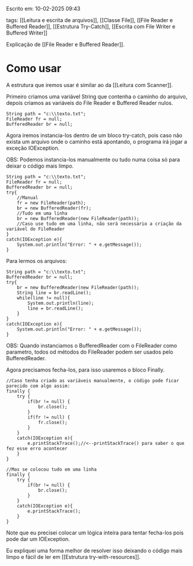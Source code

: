 Escrito em: 10-02-2025 09:43

tags: [[Leitura e escrita de arquivos]], [[Classe File]], [[File Reader e Buffered Reader]], [[Estrutura Try-Catch]], [[Escrita com File Writer e Buffered Writer]]

Explicação de [[File Reader e Buffered Reader]].
# Como usar
A estrutura que iremos usar é similar ao da [[Leitura com Scanner]].

Primeiro criamos uma variável String que contenha o caminho do arquivo, depois criamos as variáveis do File Reader e Buffered Reader nulos.

```
String path = "c:\\texto.txt";
FileReader fr = null;
BufferedReader br = null;
```

Agora iremos instancia-los dentro de um bloco try-catch, pois caso não exista um arquivo onde o caminho está apontando, o programa irá jogar a exceção IOException.

OBS: Podemos instancia-los manualmente ou tudo numa coisa só para deixar o código mais limpo.

```
String path = "c:\\texto.txt";
FileReader fr = null;
BufferedReader br = null;
try{
	//Manual
	fr = new FileReader(path);
	br = new BufferedReader(fr);
	//Tudo em uma linha
	br = new BufferedReader(new FileReader(path)); 
	//Caso use tudo em uma linha, não será necessário a criação da variável do FileReader
}
catch(IOException e){
	System.out.println("Error: " + e.getMessage());
}
```

Para lermos os arquivos:
```
String path = "c:\\texto.txt";
BufferedReader br = null;
try{
	br = new BufferedReader(new FileReader(path)); 
	String line = br.readLine();
	while(line != null){
		System.out.println(line);
		line = br.readLine();
	}
}
catch(IOException e){
	System.out.println("Error: " + e.getMessage());
}
```

OBS: Quando instanciamos o BufferedReader com o FileReader como parametro, todos od métodos do FileReader podem ser usados pelo BufferedReader.

Agora precisamos fecha-los, para isso usaremos o bloco Finally.
```
//Caso tenha criado as variáveis manualmente, o código pode ficar parecido com algo assim:
finally {
	try {
		if(br != null) {
			br.close();
		}
		if(fr != null) {
			fr.close();
		}
	}
	catch(IOException e){
		e.printStackTrace();//<--printStackTrace() para saber o que fez esse erro acontecer
	}
}

//Mas se colocou tudo em uma linha
finally {
	try {
		if(br != null) {
			br.close();
		}
	}
	catch(IOException e){
		e.printStackTrace();
	}
}
```
Note que eu precisei colocar um lógica inteira para tentar fecha-los pois pode dar um IOException.

Eu expliquei uma forma melhor de resolver isso deixando o código mais limpo e fácil de ler em [[Estrutura try-with-resources]].